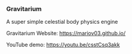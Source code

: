 ### Gravitarium
A super simple celestial body physics engine

Gravitarium Website:
https://mariov03.github.io/

YouTube demo:
https://youtu.be/csstCsq3akk